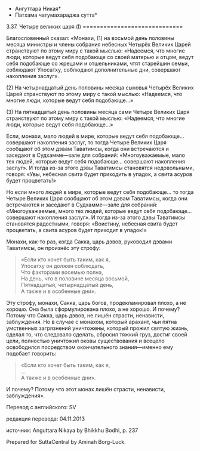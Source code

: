* Ангуттара Никая*
* Патхама чатумахараджа сутта*

3\.37\. Четыре великих царя \(I\)
\=\=\=\=\=\=\=\=\=\=\=\=\=\=\=\=\=\=\=\=\=\=\=\=\=\=\=\=\=

Благословенный сказал: «Монахи, \(1\) на восьмой день половины месяца министры и члены собрания небесных Четырёх Великих Царей странствуют по этому миру с такой мыслью: «Надеемся, что многие люди, которые ведут себя подобающе со своей матерью и отцом, ведут себя подобающе со жрецами и отшельниками, чтят старейшин семьи, соблюдают Упосатху, соблюдают дополнительные дни, совершают накопления заслуг»\.

\(2\) На четырнадцатый день половины месяца сыновья Четырёх Великих Царей странствуют по этому миру с такой мыслью: «Надеемся, что многие люди, которые ведут себя подобающе…»

\(3\) На пятнадцатый день половины месяца сами Четыре Великих Царя странствуют по этому миру с такой мыслью: «Надеемся, что многие люди, которые ведут себя подобающе…»

Если, монахи, мало людей в мире, которые ведут себя подобающе… совершают накопления заслуг, то тогда Четыре Великих Царя сообщают об этом дэвам Таватимсы, когда они встречаются и заседают в Судхамме—зале для собраний: «Многоуважаемые, мало тех людей, которые ведут себя подобающе… совершают накопления заслуг»\. И тогда из\-за этого дэвы Таватимсы становятся недовольными, говоря: «Увы, небесная свита будет приходить в упадок, а свита асуров будет процветать\!»

Но если много людей в мире, которые ведут себя подобающе… то тогда Четыре Великих Царя сообщают об этом дэвам Таватимсы, когда они встречаются и заседают в Судхамме—зале для собраний: «Многоуважаемые, много тех людей, которые ведут себя подобающе… совершают накопления заслуг»\. И тогда из\-за этого дэвы Таватимсы становятся радостными, говоря: «Воистину, небесная свита будет процветать, а свита асуров будет приходит в упадок\!»

Монахи, как\-то раз, когда Сакка, царь дэвов, руководил дэвами Таватимсы, он произнёс эту строфу:

> «Если кто хочет быть таким, как я,  
> Упóсатху он должен соблюдать,  
> Что факторами восемью полна,  
> На день, что в половине месяца восьмой,  
> Пятнадцатый, четырнадцатый день,  
> А также и в особенные дни»\.

Эту строфу, монахи, Сакка, царь богов, продекламировал плохо, а не хорошо\. Она была сформулирована плохо, а не хорошо\. И почему? Потому что Сакка, царь дэвов, не лишён страсти, ненависти, заблуждения\. Но в случае с монахом, который арахант, чьи пятна умственных загрязнений уничтожены, который прожил святую жизнь, сделал то, что следовало сделать, сбросил тяжкий груз, достиг своей цели, полностью уничтожил оковы существования и всецело освободился посредством окончательного знания—именно ему подобает говорить:

> «Если кто хочет быть таким, как я,  
> …  
> А также и в особенные дни»\.

И почему? Потому что этот монах лишён страсти, ненависти, заблуждения»\.

Перевод с английского: SV

редакция перевода: 04\.11\.2013

источник: Anguttara Nikaya by Bhikkhu Bodhi, p\. 237

Prepared for SuttaCentral by Aminah Borg\-Luck\.